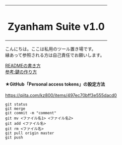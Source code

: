 <table style="width:100%">
<tr>
<th width="100%" colspan="6"><h1>Zyanham Suite v1.0</h2>
</th>
</table>
  
こんにちは。ここは私用のツール置き場です。  
縁あって参照される方は自己責任でお願いします。

[READMEの書き方](https://help.github.com/ja/github/writing-on-github/basic-writing-and-formatting-syntax)  
[参考:鍵の作り方](https://qiita.com/drapon/items/441e18452b25060d61f1)

#### ★GitHub「Personal access tokens」の設定方法  
https://qiita.com/kz800/items/497ec70bff3e555dacd0  


```
git status  
git merge  
git commit -m "comment"  
git mv <ファイル名1> <ファイル名2>
git add <ファイル名>  
git rm <ファイル名>  
git pull origin master  
git push  
```
